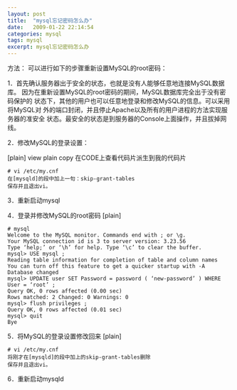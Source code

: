 ```yaml
---
layout: post
title:  "mysql忘记密码怎么办"
date:   2009-01-22 22:14:54
categories: mysql
tags: mysql
excerpt: mysql忘记密码怎么办
---
```

方法：
可以进行如下的步骤重新设置MySQL的root密码： 

1．首先确认服务器出于安全的状态，也就是没有人能够任意地连接MySQL数据库。 因为在重新设置MySQL的root密码的期间，MySQL数据库完全出于没有密码保护的 状态下，其他的用户也可以任意地登录和修改MySQL的信息。可以采用将MySQL对 外的端口封闭，并且停止Apache以及所有的用户进程的方法实现服务器的准安全 状态。最安全的状态是到服务器的Console上面操作，并且拔掉网线。 


2．修改MySQL的登录设置： 

[plain] view plain copy
在CODE上查看代码片派生到我的代码片

    # vi /etc/my.cnf   
    在[mysqld]的段中加上一句：skip-grant-tables   
    保存并且退出vi。   


3．重新启动mysql

4．登录并修改MySQL的root密码 
[plain] 

    # mysql   
    Welcome to the MySQL monitor. Commands end with ; or \g.   
    Your MySQL connection id is 3 to server version: 3.23.56   
    Type ‘help;’ or ‘\h’ for help. Type ‘\c’ to clear the buffer.   
    mysql> USE mysql ;   
    Reading table information for completion of table and column names   
    You can turn off this feature to get a quicker startup with -A   
    Database changed   
    mysql> UPDATE user SET Password = password ( ‘new-password’ ) WHERE User = ‘root’ ;   
    Query OK, 0 rows affected (0.00 sec)   
    Rows matched: 2 Changed: 0 Warnings: 0   
    mysql> flush privileges ;   
    Query OK, 0 rows affected (0.01 sec)   
    mysql> quit   
    Bye   


5．将MySQL的登录设置修改回来 
[plain] 

    # vi /etc/my.cnf   
    将刚才在[mysqld]的段中加上的skip-grant-tables删除   
    保存并且退出vi。   


6．重新启动mysqld 
